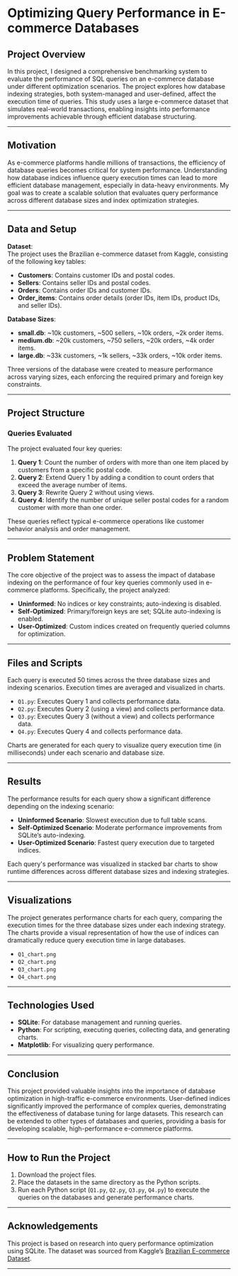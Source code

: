 # **Optimizing Query Performance in E-commerce Databases**

## **Project Overview**
In this project, I designed a comprehensive benchmarking system to evaluate the performance of SQL queries on an e-commerce database under different optimization scenarios. The project explores how database indexing strategies, both system-managed and user-defined, affect the execution time of queries. This study uses a large e-commerce dataset that simulates real-world transactions, enabling insights into performance improvements achievable through efficient database structuring.

---

## **Motivation**
As e-commerce platforms handle millions of transactions, the efficiency of database queries becomes critical for system performance. Understanding how database indices influence query execution times can lead to more efficient database management, especially in data-heavy environments. My goal was to create a scalable solution that evaluates query performance across different database sizes and index optimization strategies.

---

## **Data and Setup**

**Dataset**:  
The project uses the Brazilian e-commerce dataset from Kaggle, consisting of the following key tables:
- **Customers**: Contains customer IDs and postal codes.
- **Sellers**: Contains seller IDs and postal codes.
- **Orders**: Contains order IDs and customer IDs.
- **Order_items**: Contains order details (order IDs, item IDs, product IDs, and seller IDs).

**Database Sizes**:
- **small.db**: ~10k customers, ~500 sellers, ~10k orders, ~2k order items.
- **medium.db**: ~20k customers, ~750 sellers, ~20k orders, ~4k order items.
- **large.db**: ~33k customers, ~1k sellers, ~33k orders, ~10k order items.

Three versions of the database were created to measure performance across varying sizes, each enforcing the required primary and foreign key constraints.

---

## **Project Structure**

### **Queries Evaluated**  
The project evaluated four key queries:
1. **Query 1**: Count the number of orders with more than one item placed by customers from a specific postal code.
2. **Query 2**: Extend Query 1 by adding a condition to count orders that exceed the average number of items.
3. **Query 3**: Rewrite Query 2 without using views.
4. **Query 4**: Identify the number of unique seller postal codes for a random customer with more than one order.

These queries reflect typical e-commerce operations like customer behavior analysis and order management.

---

## **Problem Statement**
The core objective of the project was to assess the impact of database indexing on the performance of four key queries commonly used in e-commerce platforms. Specifically, the project analyzed:
- **Uninformed**: No indices or key constraints; auto-indexing is disabled.
- **Self-Optimized**: Primary/foreign keys are set; SQLite auto-indexing is enabled.
- **User-Optimized**: Custom indices created on frequently queried columns for optimization.

---

## **Files and Scripts**
Each query is executed 50 times across the three database sizes and indexing scenarios. Execution times are averaged and visualized in charts.

- `Q1.py`: Executes Query 1 and collects performance data.
- `Q2.py`: Executes Query 2 (using a view) and collects performance data.
- `Q3.py`: Executes Query 3 (without a view) and collects performance data.
- `Q4.py`: Executes Query 4 and collects performance data.

Charts are generated for each query to visualize query execution time (in milliseconds) under each scenario and database size.

---

## **Results**
The performance results for each query show a significant difference depending on the indexing scenario:
- **Uninformed Scenario**: Slowest execution due to full table scans.
- **Self-Optimized Scenario**: Moderate performance improvements from SQLite’s auto-indexing.
- **User-Optimized Scenario**: Fastest query execution due to targeted indices.

Each query's performance was visualized in stacked bar charts to show runtime differences across different database sizes and indexing strategies.

---

## **Visualizations**
The project generates performance charts for each query, comparing the execution times for the three database sizes under each indexing strategy. The charts provide a visual representation of how the use of indices can dramatically reduce query execution time in large databases.

- `Q1_chart.png`
- `Q2_chart.png`
- `Q3_chart.png`
- `Q4_chart.png`

---

## **Technologies Used**
- **SQLite**: For database management and running queries.
- **Python**: For scripting, executing queries, collecting data, and generating charts.
- **Matplotlib**: For visualizing query performance.

---

## **Conclusion**
This project provided valuable insights into the importance of database optimization in high-traffic e-commerce environments. User-defined indices significantly improved the performance of complex queries, demonstrating the effectiveness of database tuning for large datasets. This research can be extended to other types of databases and queries, providing a basis for developing scalable, high-performance e-commerce platforms.

---

## **How to Run the Project**
1. Download the project files.
2. Place the datasets in the same directory as the Python scripts.
3. Run each Python script (`Q1.py`, `Q2.py`, `Q3.py`, `Q4.py`) to execute the queries on the databases and generate performance charts.

---

## **Acknowledgements**
This project is based on research into query performance optimization using SQLite. The dataset was sourced from Kaggle’s [Brazilian E-commerce Dataset](https://www.kaggle.com/olistbr/brazilian-ecommerce).

---

